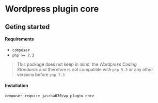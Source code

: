 # Wordpress plugin core

## Geting started

#### Requirements

- `composer`
- `php >= 7.3`

> This package does not keep in mind, the *Wordpress Coding Standards* and therefore is not
> compatible with `php 5.3` or any other versions before `php 7.3`

#### Installation

```shell script
composer require jascha030/wp-plugin-core
```
